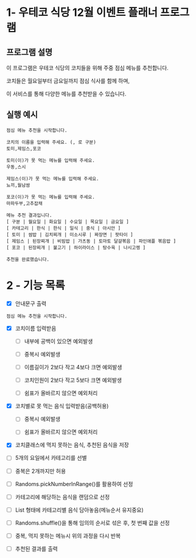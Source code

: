 # 1- 우테코 식당 12월 이벤트 플래너 프로그램

## 프로그램 설명
이 프로그램은 우테코 식당의 코치들을 위해 주중 점심 메뉴를 추천합니다. 

코치들은 월요일부터 금요일까지 점심 식사를 함께 하며, 

이 서비스를 통해 다양한 메뉴를 추천받을 수 있습니다.

## 실행 예시
~~~
점심 메뉴 추천을 시작합니다.

코치의 이름을 입력해 주세요. (, 로 구분)
토미,제임스,포코

토미(이)가 못 먹는 메뉴를 입력해 주세요.
우동,스시

제임스(이)가 못 먹는 메뉴를 입력해 주세요.
뇨끼,월남쌈

포코(이)가 못 먹는 메뉴를 입력해 주세요.
마파두부,고추잡채

메뉴 추천 결과입니다.
[ 구분 | 월요일 | 화요일 | 수요일 | 목요일 | 금요일 ]
[ 카테고리 | 한식 | 한식 | 일식 | 중식 | 아시안 ]
[ 토미 | 쌈밥 | 김치찌개 | 미소시루 | 짜장면 | 팟타이 ]
[ 제임스 | 된장찌개 | 비빔밥 | 가츠동 | 토마토 달걀볶음 | 파인애플 볶음밥 ]
[ 포코 | 된장찌개 | 불고기 | 하이라이스 | 탕수육 | 나시고렝 ]

추천을 완료했습니다.
~~~
# 2 - 기능 목록
- [x] 안내문구 출력
~~~
점심 메뉴 추천을 시작합니다.
~~~
- [x] 코치이름 입력받음
    - [ ] 내부에 공백이 있으면 예외발생
    - [ ] 중복시 예외발생
    - [ ] 이름길이가 2보다 작고 4보다 크면 예외발생
    - [ ] 코치인원이 2보다 작고 5보다 크면 예외발생
    - [ ] 쉼표가 올바르지 않으면 예외처리


- [x] 코치별로 못 먹는 음식 입력받음(공백허용)
  - [ ] 중복시 예외발생
  - [ ] 쉼표가 올바르지 않으면 예외처리


- [x] 코치클래스에 먹지 못하는 음식, 추천된 음식을 저장

- [ ] 5개의 요일에서 카테고리를 선별
 - [ ] 중복은 2개까지만 허용
 - [ ] Randoms.pickNumberInRange()를 활용하여 선정


- [ ] 카테고리에 해당하는 음식을 랜덤으로 선정
 - [ ] List<String> 형태에 카테고리별 음식 담아놓음(메뉴순서 유지중요)
 - [ ] Randoms.shuffle()을 통해 임의의 순서로 섞은 후, 첫 번째 값을 선정
 - [ ] 중복, 먹지 못하는 메뉴시 위의 과정을 다시 반복


- [ ] 추천된 결과를 출력





